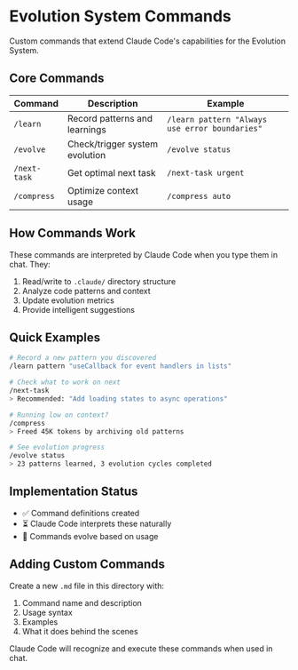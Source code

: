 # Evolution System Commands

Custom commands that extend Claude Code's capabilities for the Evolution System.

## Core Commands

| Command | Description | Example |
|---------|-------------|---------|
| `/learn` | Record patterns and learnings | `/learn pattern "Always use error boundaries"` |
| `/evolve` | Check/trigger system evolution | `/evolve status` |
| `/next-task` | Get optimal next task | `/next-task urgent` |
| `/compress` | Optimize context usage | `/compress auto` |

## How Commands Work

These commands are interpreted by Claude Code when you type them in chat. They:
1. Read/write to `.claude/` directory structure
2. Analyze code patterns and context
3. Update evolution metrics
4. Provide intelligent suggestions

## Quick Examples

```bash
# Record a new pattern you discovered
/learn pattern "useCallback for event handlers in lists"

# Check what to work on next
/next-task
> Recommended: "Add loading states to async operations"

# Running low on context?
/compress
> Freed 45K tokens by archiving old patterns

# See evolution progress
/evolve status
> 23 patterns learned, 3 evolution cycles completed
```

## Implementation Status

- ✅ Command definitions created
- ⏳ Claude Code interprets these naturally
- 🔄 Commands evolve based on usage

## Adding Custom Commands

Create a new `.md` file in this directory with:
1. Command name and description
2. Usage syntax
3. Examples
4. What it does behind the scenes

Claude Code will recognize and execute these commands when used in chat.